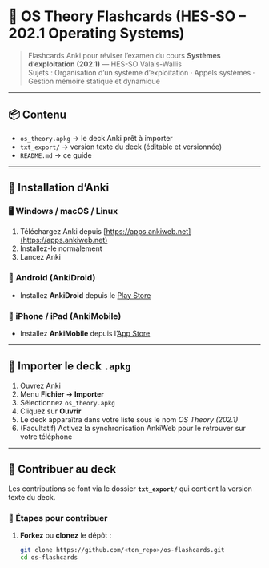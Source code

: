 # 🧠 OS Theory Flashcards (HES-SO – 202.1 Operating Systems)

> Flashcards Anki pour réviser l’examen du cours **Systèmes d’exploitation (202.1)** — HES-SO Valais-Wallis  
> Sujets : Organisation d’un système d’exploitation · Appels systèmes · Gestion mémoire statique et dynamique  

---

## 📦 Contenu

- `os_theory.apkg` → le deck Anki prêt à importer  
- `txt_export/` → version texte du deck (éditable et versionnée)  
- `README.md` → ce guide  

---

## 🧰 Installation d’Anki

### 🖥️ Windows / macOS / Linux
1. Téléchargez Anki depuis [https://apps.ankiweb.net](https://apps.ankiweb.net)  
2. Installez-le normalement  
3. Lancez Anki

### 📱 Android (AnkiDroid)
- Installez **AnkiDroid** depuis le [Play Store](https://play.google.com/store/apps/details?id=com.ichi2.anki)

### 🍎 iPhone / iPad (AnkiMobile)
- Installez **AnkiMobile** depuis l’[App Store](https://apps.apple.com/app/ankimobile-flashcards/id373493387)

---

## 🧩 Importer le deck `.apkg`

1. Ouvrez Anki  
2. Menu **Fichier → Importer**  
3. Sélectionnez `os_theory.apkg`  
4. Cliquez sur **Ouvrir**  
5. Le deck apparaîtra dans votre liste sous le nom *OS Theory (202.1)*  
6. (Facultatif) Activez la synchronisation AnkiWeb pour le retrouver sur votre téléphone  

---

## 🤝 Contribuer au deck

Les contributions se font via le dossier **`txt_export/`** qui contient la version texte du deck.  

### 🧭 Étapes pour contribuer

1. **Forkez** ou **clonez** le dépôt :  
   ```bash
   git clone https://github.com/<ton_repo>/os-flashcards.git
   cd os-flashcards
